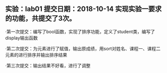  实验：lab01 提交日期：2018-10-14 实现实验一要求的功能，共提交了3次。
 -----------
·第一次提交：编写了bool函数，实现了排序功能，定义了student类，编写了display输出函数

·第二次提交：为元素进行了赋值，输出原成绩，用sort对姓名、课程一、课程二元素的进行排序并输出排序结果

·第三次提交：输出结果不好看，进行了调整
